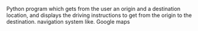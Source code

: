 Python program which gets from the user an origin and a destination location, and displays the driving instructions to get from the origin to the destination. 
navigation system like. Google maps
